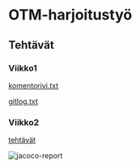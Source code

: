 # OTM-harjoitustyö

## Tehtävät

### Viikko1

[komentorivi.txt](https://github.com/juliagron/otm-harjoitustyo/blob/master/laskarit/viikko1/komentorivi.txt)

[gitlog.txt](https://github.com/juliagron/otm-harjoitustyo/blob/master/laskarit/viikko1/gitlog.txt)

### Viikko2

[tehtävät](https://github.com/juliagron/otm-harjoitustyo/tree/master/laskarit/viikko2)

![jacoco-report](///home/juliagro/otm-harjoitustyo/laskarit/viikko2/jacoco_report.png)
